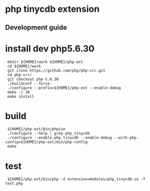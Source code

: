 php tinycdb extension
=====================


Development guide
-----------------

# install dev php5.6.30

```
 mkdir ${HOME}/work ${HOME}/php-ext
 cd ${HOME}/work
 git clone https://github.com/php/php-src.git
 cd php-src/
 git checkout php-5.6.30
 ./buildconf --force
 ./configure --prefix=${HOME}/php-ext --enable-debug
 make -j 30
 make install
```

# build

```
 ${HOME}/php-ext/bin/phpize
 ./configure --help | grep php_tinycdb
 ./configure --enable-php_tinycdb --enable-debug --with-php-config=${HOME}/php-ext/bin/php-config
 make
```

# test 

```
 ${HOME}/php-ext/bin/php -d extension=modules/php_tinycdb.so -f test.php
```
